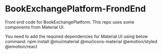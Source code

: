 # BookExchangePlatform-FrondEnd
Front end code for BookExchangePlatform.
This repo uses some components from Material UI.

You need to add the required dependencies for Material UI using below command:
npm install @mui/material @mui/icons-material @emotion/styled @emotion/react


